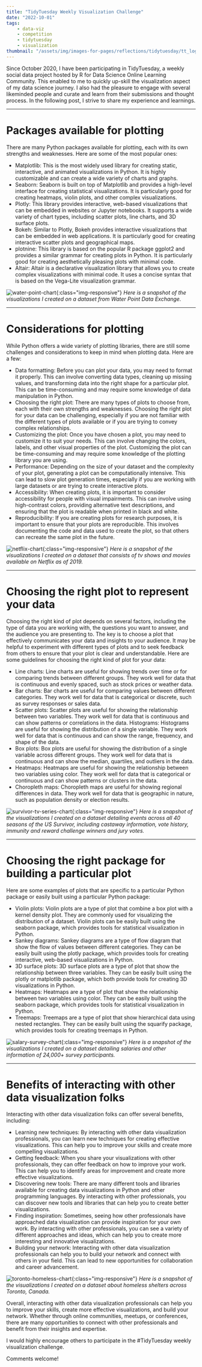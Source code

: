 ```yaml
---
title: "TidyTuesday Weekly Visualization Challenge"
date: "2022-10-01"
tags:
    - data-viz
    - competition
    - tidytuesday
    - visualization
thumbnail: "/assets/img/images-for-pages/reflections/tidytuesday/tt_logo.png"
---
```

Since October 2020, I have been participating in TidyTuesday, a weekly social data project hosted by R for Data Science Online Learning Community. This enabled to me to quickly up-skill the visualization aspect of my data science journey. I also had the pleasure to engage with several likeminded people and curate and learn from their submissions and thought process. In the following post, I strive to share my experience and learnings. 

---

# Packages available for plotting
There are many Python packages available for plotting, each with its own strengths and weaknesses. Here are some of the most popular ones:
- Matplotlib: This is the most widely used library for creating static, interactive, and animated visualizations in Python. It is highly customizable and can create a wide variety of charts and graphs.
- Seaborn: Seaborn is built on top of Matplotlib and provides a high-level interface for creating statistical visualizations. It is particularly good for creating heatmaps, violin plots, and other complex visualizations.
- Plotly: This library provides interactive, web-based visualizations that can be embedded in websites or Jupyter notebooks. It supports a wide variety of chart types, including scatter plots, line charts, and 3D surface plots.
- Bokeh: Similar to Plotly, Bokeh provides interactive visualizations that can be embedded in web applications. It is particularly good for creating interactive scatter plots and geographical maps.
- plotnine: This library is based on the popular R package ggplot2 and provides a similar grammar for creating plots in Python. It is particularly good for creating aesthetically pleasing plots with minimal code.
- Altair: Altair is a declarative visualization library that allows you to create complex visualizations with minimal code. It uses a concise syntax that is based on the Vega-Lite visualization grammar.


![water-point-chart](/assets/img/images-for-pages/reflections/tidytuesday/20210504.jpeg){:class="img-responsive"}
*Here is a snapshot of the visualizations I created on a dataset from Water Point Data Exchange.* 

---

# Considerations for plotting
While Python offers a wide variety of plotting libraries, there are still some challenges and considerations to keep in mind when plotting data. Here are a few:
- Data formatting: Before you can plot your data, you may need to format it properly. This can involve converting data types, cleaning up missing values, and transforming data into the right shape for a particular plot. This can be time-consuming and may require some knowledge of data manipulation in Python.
- Choosing the right plot: There are many types of plots to choose from, each with their own strengths and weaknesses. Choosing the right plot for your data can be challenging, especially if you are not familiar with the different types of plots available or if you are trying to convey complex relationships.
- Customizing the plot: Once you have chosen a plot, you may need to customize it to suit your needs. This can involve changing the colors, labels, and other visual properties of the plot. Customizing the plot can be time-consuming and may require some knowledge of the plotting library you are using.
- Performance: Depending on the size of your dataset and the complexity of your plot, generating a plot can be computationally intensive. This can lead to slow plot generation times, especially if you are working with large datasets or are trying to create interactive plots.
- Accessibility: When creating plots, it is important to consider accessibility for people with visual impairments. This can involve using high-contrast colors, providing alternative text descriptions, and ensuring that the plot is readable when printed in black and white.
- Reproducibility: If you are creating plots for research purposes, it is important to ensure that your plots are reproducible. This involves documenting the code and data used to create the plot, so that others can recreate the same plot in the future.

![netflix-chart](/assets/img/images-for-pages/reflections/tidytuesday/20210420.jpeg){:class="img-responsive"}
*Here is a snapshot of the visualizations I created on a dataset that consists of tv shows and movies available on Netflix as of 2019.*

---

# Choosing the right plot to represent your data
Choosing the right kind of plot depends on several factors, including the type of data you are working with, the questions you want to answer, and the audience you are presenting to. The key is to choose a plot that effectively communicates your data and insights to your audience. It may be helpful to experiment with different types of plots and to seek feedback from others to ensure that your plot is clear and understandable. Here are some guidelines for choosing the right kind of plot for your data:
- Line charts: Line charts are useful for showing trends over time or for comparing trends between different groups. They work well for data that is continuous and evenly spaced, such as stock prices or weather data.
- Bar charts: Bar charts are useful for comparing values between different categories. They work well for data that is categorical or discrete, such as survey responses or sales data.
- Scatter plots: Scatter plots are useful for showing the relationship between two variables. They work well for data that is continuous and can show patterns or correlations in the data.
 Histograms: Histograms are useful for showing the distribution of a single variable. They work well for data that is continuous and can show the range, frequency, and shape of the data.
- Box plots: Box plots are useful for showing the distribution of a single variable across different groups. They work well for data that is continuous and can show the median, quartiles, and outliers in the data.
- Heatmaps: Heatmaps are useful for showing the relationship between two variables using color. They work well for data that is categorical or continuous and can show patterns or clusters in the data.
- Choropleth maps: Choropleth maps are useful for showing regional differences in data. They work well for data that is geographic in nature, such as population density or election results.

![survivor-tv-series-chart](/assets/img/images-for-pages/reflections/tidytuesday/20210601.jpeg){:class="img-responsive"}
*Here is a snapshot of the visualizations I created on a dataset detailing events across all 40 seasons of the US Survivor, including castaway information, vote history, immunity and reward challenge winners and jury votes.*

---

# Choosing the right package for building a particular plot
Here are some examples of plots that are specific to a particular Python package or easily built using a particular Python package:
- Violin plots: Violin plots are a type of plot that combine a box plot with a kernel density plot. They are commonly used for visualizing the distribution of a dataset. Violin plots can be easily built using the seaborn package, which provides tools for statistical visualization in Python.
- Sankey diagrams: Sankey diagrams are a type of flow diagram that show the flow of values between different categories. They can be easily built using the plotly package, which provides tools for creating interactive, web-based visualizations in Python.
- 3D surface plots: 3D surface plots are a type of plot that show the relationship between three variables. They can be easily built using the plotly or matplotlib package, which both provide tools for creating 3D visualizations in Python.
- Heatmaps: Heatmaps are a type of plot that show the relationship between two variables using color. They can be easily built using the seaborn package, which provides tools for statistical visualization in Python.
- Treemaps: Treemaps are a type of plot that show hierarchical data using nested rectangles. They can be easily built using the squarify package, which provides tools for creating treemaps in Python.

![salary-survey-chart](/assets/img/images-for-pages/reflections/tidytuesday/20210518.jpeg){:class="img-responsive"}
*Here is a snapshot of the visualizations I created on a dataset detailing salaries and other information of 24,000+ survey participants.* 

---

# Benefits of interacting with other data visualization folks 
Interacting with other data visualization folks can offer several benefits, including:
- Learning new techniques: By interacting with other data visualization professionals, you can learn new techniques for creating effective visualizations. This can help you to improve your skills and create more compelling visualizations.
- Getting feedback: When you share your visualizations with other professionals, they can offer feedback on how to improve your work. This can help you to identify areas for improvement and create more effective visualizations.
- Discovering new tools: There are many different tools and libraries available for creating data visualizations in Python and other programming languages. By interacting with other professionals, you can discover new tools and libraries that can help you to create better visualizations.
- Finding inspiration: Sometimes, seeing how other professionals have approached data visualization can provide inspiration for your own work. By interacting with other professionals, you can see a variety of different approaches and ideas, which can help you to create more interesting and innovative visualizations.
- Building your network: Interacting with other data visualization professionals can help you to build your network and connect with others in your field. This can lead to new opportunities for collaboration and career advancement.

![toronto-homeless-chart](/assets/img/images-for-pages/reflections/tidytuesday/20201201.jpeg){:class="img-responsive"}
*Here is a snapshot of the visualizations I created on a dataset about homeless shelters across Toronto, Canada.*


Overall, interacting with other data visualization professionals can help you to improve your skills, create more effective visualizations, and build your network. Whether through online communities, meetups, or conferences, there are many opportunities to connect with other professionals and benefit from their insights and expertise.

I would highly encourage others to participate in the #TidyTuesday weekly visualization challenge.

Comments welcome!